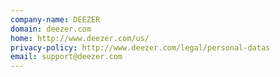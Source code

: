 ```yaml
---
company-name: DEEZER
domain: deezer.com
home: http://www.deezer.com/us/
privacy-policy: http://www.deezer.com/legal/personal-datas
email: support@deezer.com
---
```




